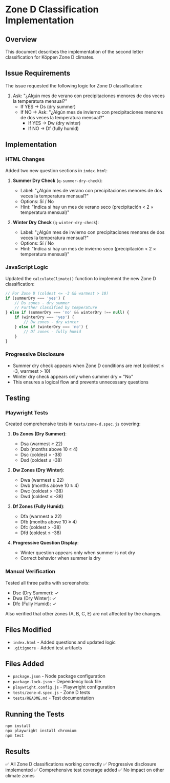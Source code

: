 # Zone D Classification Implementation

## Overview
This document describes the implementation of the second letter classification for Köppen Zone D climates.

## Issue Requirements
The issue requested the following logic for Zone D classification:

1. Ask: "¿Algún mes de verano con precipitaciones menores de dos veces la temperatura mensual?"
   - If YES → Ds (dry summer)
   - If NO → Ask: "¿Algún mes de invierno con precipitaciones menores de dos veces la temperatura mensual?"
     - If YES → Dw (dry winter)
     - If NO → Df (fully humid)

## Implementation

### HTML Changes
Added two new question sections in `index.html`:

1. **Summer Dry Check** (`q-summer-dry-check`):
   - Label: "¿Algún mes de verano con precipitaciones menores de dos veces la temperatura mensual?"
   - Options: Sí / No
   - Hint: "Indica si hay un mes de verano seco (precipitación < 2 × temperatura mensual)"

2. **Winter Dry Check** (`q-winter-dry-check`):
   - Label: "¿Algún mes de invierno con precipitaciones menores de dos veces la temperatura mensual?"
   - Options: Sí / No
   - Hint: "Indica si hay un mes de invierno seco (precipitación < 2 × temperatura mensual)"

### JavaScript Logic
Updated the `calculateClimate()` function to implement the new Zone D classification:

```javascript
// For Zone D (coldest <= -3 && warmest > 10)
if (summerDry === 'yes') {
    // Ds zones - dry summer
    // Further classified by temperature
} else if (summerDry === 'no' && winterDry !== null) {
    if (winterDry === 'yes') {
        // Dw zones - dry winter
    } else if (winterDry === 'no') {
        // Df zones - fully humid
    }
}
```

### Progressive Disclosure
- Summer dry check appears when Zone D conditions are met (coldest ≤ -3, warmest > 10)
- Winter dry check appears only when summer dry = "No"
- This ensures a logical flow and prevents unnecessary questions

## Testing

### Playwright Tests
Created comprehensive tests in `tests/zone-d.spec.js` covering:

1. **Ds Zones (Dry Summer)**:
   - Dsa (warmest ≥ 22)
   - Dsb (months above 10 ≥ 4)
   - Dsc (coldest > -38)
   - Dsd (coldest ≤ -38)

2. **Dw Zones (Dry Winter)**:
   - Dwa (warmest ≥ 22)
   - Dwb (months above 10 ≥ 4)
   - Dwc (coldest > -38)
   - Dwd (coldest ≤ -38)

3. **Df Zones (Fully Humid)**:
   - Dfa (warmest ≥ 22)
   - Dfb (months above 10 ≥ 4)
   - Dfc (coldest > -38)
   - Dfd (coldest ≤ -38)

4. **Progressive Question Display**:
   - Winter question appears only when summer is not dry
   - Correct behavior when summer is dry

### Manual Verification
Tested all three paths with screenshots:
- Dsc (Dry Summer): ✓
- Dwa (Dry Winter): ✓
- Dfc (Fully Humid): ✓

Also verified that other zones (A, B, C, E) are not affected by the changes.

## Files Modified
- `index.html` - Added questions and updated logic
- `.gitignore` - Added test artifacts

## Files Added
- `package.json` - Node package configuration
- `package-lock.json` - Dependency lock file
- `playwright.config.js` - Playwright configuration
- `tests/zone-d.spec.js` - Zone D tests
- `tests/README.md` - Test documentation

## Running the Tests
```bash
npm install
npx playwright install chromium
npm test
```

## Results
✅ All Zone D classifications working correctly
✅ Progressive disclosure implemented
✅ Comprehensive test coverage added
✅ No impact on other climate zones
